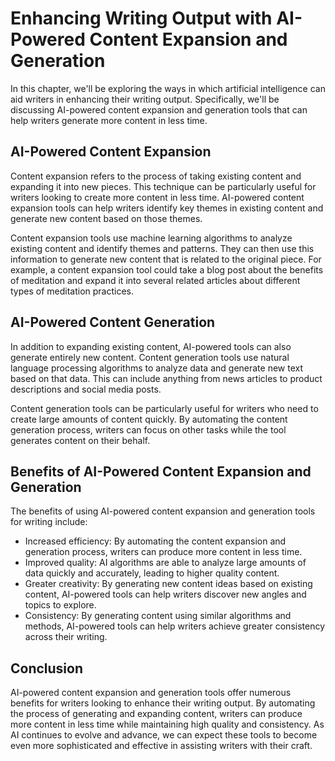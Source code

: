 Enhancing Writing Output with AI-Powered Content Expansion and Generation
==========================================================================================================================

In this chapter, we'll be exploring the ways in which artificial intelligence can aid writers in enhancing their writing output. Specifically, we'll be discussing AI-powered content expansion and generation tools that can help writers generate more content in less time.

AI-Powered Content Expansion
----------------------------

Content expansion refers to the process of taking existing content and expanding it into new pieces. This technique can be particularly useful for writers looking to create more content in less time. AI-powered content expansion tools can help writers identify key themes in existing content and generate new content based on those themes.

Content expansion tools use machine learning algorithms to analyze existing content and identify themes and patterns. They can then use this information to generate new content that is related to the original piece. For example, a content expansion tool could take a blog post about the benefits of meditation and expand it into several related articles about different types of meditation practices.

AI-Powered Content Generation
-----------------------------

In addition to expanding existing content, AI-powered tools can also generate entirely new content. Content generation tools use natural language processing algorithms to analyze data and generate new text based on that data. This can include anything from news articles to product descriptions and social media posts.

Content generation tools can be particularly useful for writers who need to create large amounts of content quickly. By automating the content generation process, writers can focus on other tasks while the tool generates content on their behalf.

Benefits of AI-Powered Content Expansion and Generation
-------------------------------------------------------

The benefits of using AI-powered content expansion and generation tools for writing include:

* Increased efficiency: By automating the content expansion and generation process, writers can produce more content in less time.
* Improved quality: AI algorithms are able to analyze large amounts of data quickly and accurately, leading to higher quality content.
* Greater creativity: By generating new content ideas based on existing content, AI-powered tools can help writers discover new angles and topics to explore.
* Consistency: By generating content using similar algorithms and methods, AI-powered tools can help writers achieve greater consistency across their writing.

Conclusion
----------

AI-powered content expansion and generation tools offer numerous benefits for writers looking to enhance their writing output. By automating the process of generating and expanding content, writers can produce more content in less time while maintaining high quality and consistency. As AI continues to evolve and advance, we can expect these tools to become even more sophisticated and effective in assisting writers with their craft.
